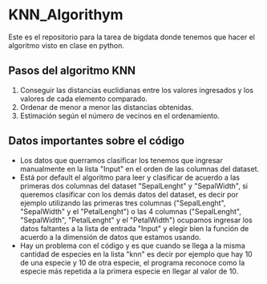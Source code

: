 # KNN_Algorithym
Este es el repositorio para la tarea de bigdata donde tenemos que hacer el algoritmo visto en clase en python.
## Pasos del algoritmo KNN
1. Conseguir las distancias euclidianas entre los valores ingresados y los valores de cada elemento comparado.
2. Ordenar de menor a menor las distancias obtenidas.
3. Estimación según el número de vecinos en el ordenamiento.
## Datos importantes sobre el código
- Los datos que querramos clasificar los tenemos que ingresar manualmente en la lista "Input" en el orden de las columnas del dataset.
- Está por default el algoritmo para leer y clasificar de acuerdo a las primeras dos columnas del dataset "SepalLenght" y "SepalWidth", si queremos clasificar con los demás datos del dataset, es decir por ejemplo utilizando las primeras tres columnas ("SepalLenght", "SepalWidth" y el "PetalLenght") o las 4 columnas ("SepalLenght", "SepalWidth", "PetalLenght" y el "PetalWidth") ocupamos ingresar los datos faltantes a la lista de entrada "Input" y elegir bien la función de acuerdo a la dimensión de datos que estamos usando.
- Hay un problema con el código y es que cuando se llega a la misma cantidad de especies en la lista "knn" es decir por ejemplo que hay 10 de una especie y 10 de otra especie, el programa reconoce como la especie más repetida a la primera especie en llegar al valor de 10.
